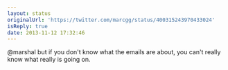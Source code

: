 ```yaml
---
layout: status
originalUrl: 'https://twitter.com/marcgg/status/400315243970433024'
isReply: true
date: 2013-11-12 17:32:46
---
```


@marshal but if you don't know what the emails are about, you can't really know what really is going on.
